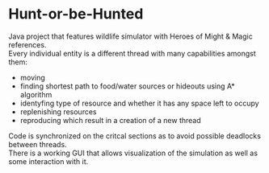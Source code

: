 # Hunt-or-be-Hunted

Java project that features wildlife simulator with Heroes of Might & Magic references.\
Every individual entity is a different thread with many capabilities amongst them:
* moving
* finding shortest path to food/water sources or hideouts using A* algorithm 
* identyfing type of resource and whether it has any space left to occupy
* replenishing resources
* reproducing which result in a creation of a new thread

Code is synchronized on the critcal sections as to avoid possible deadlocks between threads.\
There is a working GUI that allows visualization of the simulation as well as some interaction with it.
